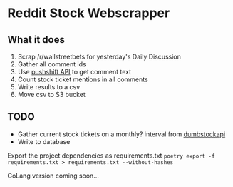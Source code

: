 # Reddit Stock Webscrapper

## What it does

1. Scrap /r/wallstreetbets for yesterday's Daily Discussion
2. Gather all comment ids
3. Use [pushshift API](https://github.com/pushshift/api) to get comment text
4. Count stock ticket mentions in all comments
5. Write results to a csv
6. Move csv to S3 bucket

## TODO

- Gather current stock tickets on a monthly? interval from [dumbstockapi](https://dumbstockapi.com/)
- Write to database

Export the project dependencies as requirements.txt
`poetry export -f requirements.txt > requirements.txt --without-hashes`

GoLang version coming soon...
